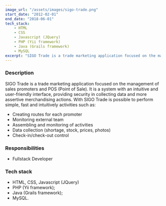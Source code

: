 ```yaml
---
image_url: "/assets/images/sigo-trade.png"
start_date: "2012-02-01"
end_date: "2018-06-01"
tech_stack:
    - HTML
    - CSS
    - Javascript (JQuery)
    - PHP (Yii framework)
    - Java (Grails framework)
    - MySQL
excerpt: "SIGO Trade is a trade marketing application focused on the management of sales promoters and POS (Point of Sale)."
---
```

### Description

SIGO Trade is a trade marketing application focused on the management of sales promoters and POS (Point of Sale). It is a system with an intuitive and user-friendly interface, providing security in collecting data and more assertive merchandising actions. 
With SIGO Trade is possible to perform simple, fast and intuitively activities such as:

- Creating routes for each promoter
- Monitoring external team
- Assembling and monitoring of activities
- Data collection (shortage, stock, prices, photos)
- Check-in/check-out control

### Responsibilities

- Fullstack Developer

### Tech stack
- HTML, CSS, Javascript (JQuery)
- PHP (Yii framework);
- Java (Grails framework);
- MySQL.